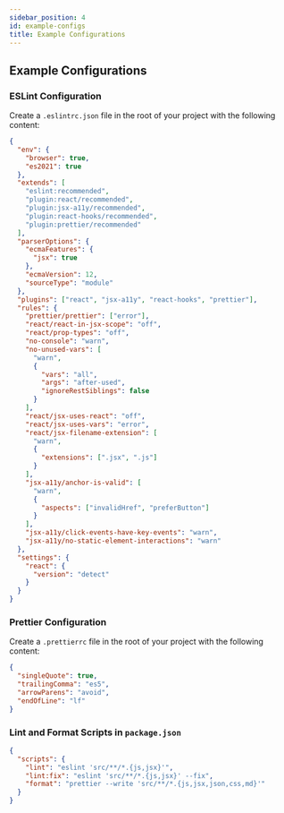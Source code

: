 ```yaml
---
sidebar_position: 4
id: example-configs
title: Example Configurations
---
```


## Example Configurations

### ESLint Configuration

Create a `.eslintrc.json` file in the root of your project with the following content:

```json
{
  "env": {
    "browser": true,
    "es2021": true
  },
  "extends": [
    "eslint:recommended",
    "plugin:react/recommended",
    "plugin:jsx-a11y/recommended",
    "plugin:react-hooks/recommended",
    "plugin:prettier/recommended"
  ],
  "parserOptions": {
    "ecmaFeatures": {
      "jsx": true
    },
    "ecmaVersion": 12,
    "sourceType": "module"
  },
  "plugins": ["react", "jsx-a11y", "react-hooks", "prettier"],
  "rules": {
    "prettier/prettier": ["error"],
    "react/react-in-jsx-scope": "off",
    "react/prop-types": "off",
    "no-console": "warn",
    "no-unused-vars": [
      "warn",
      {
        "vars": "all",
        "args": "after-used",
        "ignoreRestSiblings": false
      }
    ],
    "react/jsx-uses-react": "off",
    "react/jsx-uses-vars": "error",
    "react/jsx-filename-extension": [
      "warn",
      {
        "extensions": [".jsx", ".js"]
      }
    ],
    "jsx-a11y/anchor-is-valid": [
      "warn",
      {
        "aspects": ["invalidHref", "preferButton"]
      }
    ],
    "jsx-a11y/click-events-have-key-events": "warn",
    "jsx-a11y/no-static-element-interactions": "warn"
  },
  "settings": {
    "react": {
      "version": "detect"
    }
  }
}
```

### Prettier Configuration

Create a `.prettierrc` file in the root of your project with the following content:

```json
{
  "singleQuote": true,
  "trailingComma": "es5",
  "arrowParens": "avoid",
  "endOfLine": "lf"
}
```

### Lint and Format Scripts in `package.json`

```json
{
  "scripts": {
    "lint": "eslint 'src/**/*.{js,jsx}'",
    "lint:fix": "eslint 'src/**/*.{js,jsx}' --fix",
    "format": "prettier --write 'src/**/*.{js,jsx,json,css,md}'"
  }
}
```
